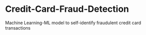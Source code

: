 # Credit-Card-Fraud-Detection
Machine Learning-ML model to self-identify fraudulent credit card transactions

